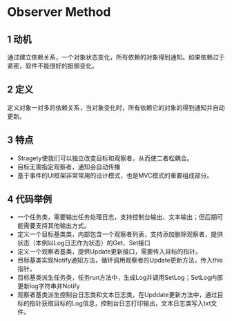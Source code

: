 # Observer Method
## 1 动机
通过建立依赖关系，一个对象状态变化，所有依赖的对象得到通知。如果依赖过于紧密，软件不能很好的抵御变化。
## 2 定义
定义对象一对多的依赖关系，当对象变化时，所有依赖它的对象的得到通知并自动更新。
## 3 特点
- Stragety使我们可以独立改变目标和观察者，从而使二者松耦合。
- 目标无需指定观察者，通知会自动传播
- 基于事件的UI框架非常常用的设计模式，也是MVC模式的重要组成部分。
## 4 代码举例
- 一个任务类，需要输出任务处理日志，支持控制台输出、文本输出；但后期可能需要支持其他输出方式。
- 定义一个目标基类类，内部包含一个观察者列表，支持添加删除观察者，提供状态（本例以Log日志作为状态）的Get、Set接口
- 定义一个观察者基类，提供Update更新接口，需要传入目标的指针。
- 目标基类实现Notify通知方法，循环调用观察者的Update更新方法，传入this指针。
- 目标基类派生任务类，任务run方法中，生成Log并调用SetLog；SetLog内部更新log字符串并Notify
- 观察者基类派生控制台日志类和文本日志类，在Upddate更新方法中，通过目标的指针获取目标的Log信息，控制台日志打印输出，文本日志类写入txt文件。